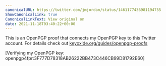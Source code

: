 ```yaml
---
canonicalURL: https://twitter.com/jmjordan/status/1461177436981194755
ShowCanonicalLink: true
CanonicalLinkText: View original on
date: 2021-11-18T03:40:22+00:00
---
```

This is an OpenPGP proof that connects my OpenPGP key to this Twitter account. For details check out [keyoxide.org/guides/openpgp-proofs](https://keyoxide.org/guides/openpgp-proofs)

[Verifying my OpenPGP key: openpgp4fpr:3F777D78318AB26222BB473C446CB99D81792E60]